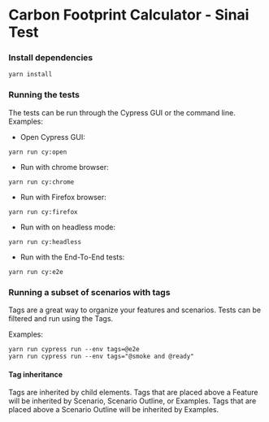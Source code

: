 # Carbon Footprint Calculator - Sinai Test

### Install dependencies
```
yarn install
```
### Running the tests
The tests can be run through the Cypress GUI or the command line.
Examples: 
- Open Cypress GUI:
```
yarn run cy:open
```
- Run with chrome browser:
```
yarn run cy:chrome
```
- Run with Firefox browser:
```
yarn run cy:firefox
```
- Run with on headless mode:
```
yarn run cy:headless
```
- Run with the End-To-End tests:
```
yarn run cy:e2e
```

### Running a subset of scenarios with tags
Tags are a great way to organize your features and scenarios.
Tests can be filtered and run using the Tags.

Examples:
```
yarn run cypress run --env tags=@e2e
yarn run cypress run --env tags="@smoke and @ready"
```

#### Tag inheritance
Tags are inherited by child elements. Tags that are placed above a Feature will be inherited by Scenario, Scenario Outline, or Examples. Tags that are placed above a Scenario Outline will be inherited by Examples.